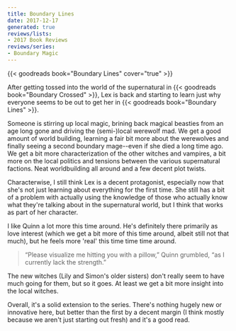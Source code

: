 ```yaml
---
title: Boundary Lines
date: 2017-12-17
generated: true
reviews/lists:
- 2017 Book Reviews
reviews/series:
- Boundary Magic
---
```

{{< goodreads book="Boundary Lines" cover="true" >}}

After getting tossed into the world of the supernatural in {{< goodreads book="Boundary Crossed" >}}, Lex is back and starting to learn just why everyone seems to be out to get her in {{< goodreads book="Boundary Lines" >}}.  

Someone is stirring up local magic, brining back magical beasties from an age long gone and driving the (semi-)local werewolf mad. We get a good amount of world building, learning a fair bit more about the werewolves and finally seeing a second boundary mage--even if she died a long time ago. We get a bit more characterization of the other witches and vampires, a bit more on the local politics and tensions between the various supernatural factions. Neat worldbuilding all around and a few decent plot twists.  

<!--more-->

Characterwise, I still think Lex is a decent protagonist, especially now that she's not just learning about everything for the first time. She still has a bit of a problem with actually using the knowledge of those who actually know what they're talking about in the supernatural world, but I think that works as part of her character.  

I like Quinn a lot more this time around. He's definitely there primarily as love interest (which we get a bit more of this time around, albeit still not that much), but he feels more 'real' this time time time around.  

> “Please visualize me hitting you with a pillow,” Quinn grumbled, “as I currently lack the strength.”

The new witches (Lily and Simon's older sisters) don't really seem to have much going for them, but so it goes. At least we get a bit more insight into the local witches.  

Overall, it's a solid extension to the series. There's nothing hugely new or innovative here, but better than the first by a decent margin (I think mostly because we aren't just starting out fresh) and it's a good read.


